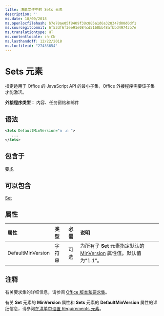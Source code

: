 ```yaml
---
title: 清单文件中的 Sets 元素
description: ''
ms.date: 10/09/2018
ms.openlocfilehash: b7e78ae05f8409f38c885a1d6a328347d00d0df1
ms.sourcegitcommit: 6f53df6f3ee91e084cd5160bb48afbbd49743b7e
ms.translationtype: HT
ms.contentlocale: zh-CN
ms.lasthandoff: 12/22/2018
ms.locfileid: "27433654"
---
```

# <a name="sets-element"></a>Sets 元素

指定适用于 Office 的 JavaScript API 的最小子集，Office 外接程序需要该子集才能激活。

**外接程序类型：** 内容、任务窗格和邮件

## <a name="syntax"></a>语法

```XML
<Sets DefaultMinVersion="n .n ">
   ...
</Sets>
```

## <a name="contained-in"></a>包含于

[要求](requirements.md)

## <a name="can-contain"></a>可以包含

[Set](set.md)

## <a name="attributes"></a>属性

|**属性**|**类型**|**必需**|**说明**|
|:-----|:-----|:-----|:-----|
|DefaultMinVersion|字符串|可选|为所有子 **Set** 元素指定默认的 [MinVersion](set.md) 属性值。默认值为“1.1”。|

## <a name="remarks"></a>注释

有关要求集的详细信息，请参阅 [Office 版本和要求集](https://docs.microsoft.com/office/dev/add-ins/develop/office-versions-and-requirement-sets)。

有关 **Set** 元素的 **MinVersion** 属性和 **Sets** 元素的 **DefaultMinVersion** 属性的详细信息，请参阅[在清单中设置 Requirements 元素](https://docs.microsoft.com/office/dev/add-ins/develop/specify-office-hosts-and-api-requirements#set-the-requirements-element-in-the-manifest)。

